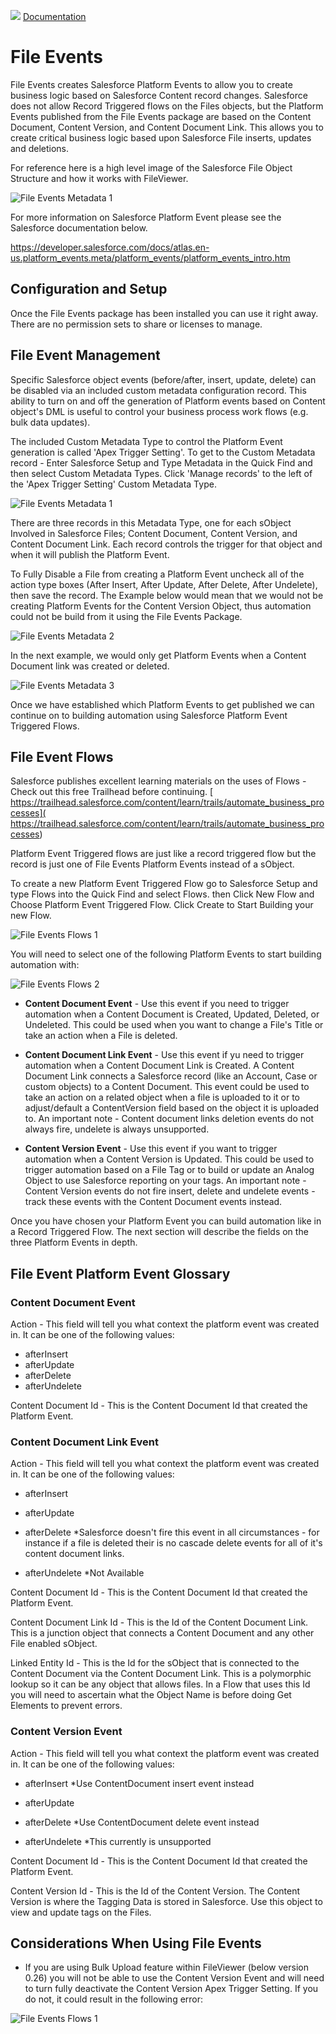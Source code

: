 ![](./quickStartImages/fileviewer.png)
[Documentation](index.md)

# File Events

File Events creates Salesforce Platform Events to allow you to create business logic based on Salesforce Content record changes. Salesforce does not allow Record Triggered flows on the Files objects, but the Platform Events published from the File Events package are based on the Content Document, Content Version, and Content Document Link. This allows you to create critical business logic based upon Salesforce File inserts, updates and deletions.


For reference here is a high level image of the Salesforce File Object Structure and how it works with FileViewer.

![File Events Metadata 1](images/fileevents-salesforce-file-structure.png)

For more information on Salesforce Platform Event please see the Salesforce documentation below.

https://developer.salesforce.com/docs/atlas.en-us.platform_events.meta/platform_events/platform_events_intro.htm

## Configuration and Setup

Once the File Events package has been installed you can use it right away. There are no permission sets to share or licenses to manage. 

## File Event Management

Specific Salesforce object events (before/after, insert, update, delete) can be disabled via an included custom metadata configuration record. This ability to turn on and off the generation of Platform events based on Content object's DML is useful to control your business process work flows (e.g. bulk data updates).


The included Custom Metadata Type to control the Platform Event generation is called 'Apex Trigger Setting'. To get to the Custom Metadata record - Enter Salesforce Setup and Type Metadata in the Quick Find and then select Custom Metadata Types. Click 'Manage records' to the left of the 'Apex Trigger Setting' Custom Metadata Type.


![File Events Metadata 1](images/fileevents-fem-metadata1.png)

There are three records in this Metadata Type, one for each sObject Involved in Salesforce Files; Content Document, Content Version, and Content Document Link. Each record controls the trigger for that object and when it will publish the Platform Event. 

To Fully Disable a File from creating a Platform Event uncheck all of the action type boxes (After Insert, After Update, After Delete, After Undelete), then save the record. The Example below would mean that we would not be creating Platform Events for the Content Version Object, thus automation could not be build from it using the File Events Package.

![File Events Metadata 2](images/fileevents-fem-metadata2.png)

In the next example, we would only get Platform Events when a Content Document link was created or deleted.

![File Events Metadata 3](images/fileevents-fem-metadata3.png)

Once we have established which Platform Events to get published we can continue on to building automation using Salesforce Platform Event Triggered Flows.


## File Event Flows

Salesforce publishes excellent learning materials on the uses of Flows - Check out this free Trailhead before continuing. [
https://trailhead.salesforce.com/content/learn/trails/automate_business_processes](
https://trailhead.salesforce.com/content/learn/trails/automate_business_processes)



Platform Event Triggered flows are just like a record triggered flow but the record is just one of File Events Platform Events instead of a sObject.


To create a new Platform Event Triggered Flow go to Salesforce Setup and type Flows into the Quick Find and select Flows. then Click New Flow and Choose Platform Event Triggered Flow.  Click Create to Start Building your new Flow.


![File Events  Flows 1](images/fileevents-fef-flows1.png)

You will need to select one of the following Platform Events to start building automation with:


![File Events  Flows 2](images/fileevents-fef-flows2.png)

- **Content Document Event** - Use this event if you need to trigger automation when a Content Document is Created, Updated, Deleted, or Undeleted. This could be used when you want to change a File's Title or take an action when a File is deleted.
- **Content Document Link Event** - Use this event if yu need to trigger automation when a Content Document Link is Created. A Content Document Link connects a Salesforce record (like an Account, Case or custom objects) to a Content Document. This event could be used to take an action on a related object when a file is uploaded to it or to adjust/default a ContentVersion field based on the object it is uploaded to.  An important note - Content document links deletion events do not always fire, undelete is always unsupported.

- **Content Version Event** - Use this event if you want to trigger automation when a Content Version is Updated. This could be used to trigger automation based on a File Tag or to build or update an Analog Object to use Salesforce reporting on your tags. An important note - Content Version events do not fire insert, delete and undelete events - track these events with the Content Document events instead.


Once you have chosen your Platform Event you can build automation like in a Record Triggered Flow. The next section will describe the fields on the three Platform Events in depth.

## File Event Platform Event Glossary

### Content Document Event

Action - This field will tell you what context the platform event was created in. It can be one of the following values:

- afterInsert
- afterUpdate 
- afterDelete
- afterUndelete

Content Document Id - This is the Content Document Id that created the Platform Event.

### Content Document Link Event

Action - This field will tell you what context the platform event was created in. It can be one of the following values:

- afterInsert
- afterUpdate 
- afterDelete *Salesforce doesn't fire this event in all circumstances - for instance if a file is deleted their is no cascade delete events for all of it's content document links.

- afterUndelete *Not Available


Content Document Id - This is the Content Document Id that created the Platform Event. 

Content Document Link Id - This is the Id of the Content Document Link. This is a junction object that connects a Content Document and any other File enabled sObject.

Linked Entity Id - This is the Id for the sObject that is connected to the Content Document via the Content Document Link. This is a polymorphic lookup so it can be any object that allows files. In a Flow that uses this Id you will need to ascertain what the Object Name is before doing Get Elements to prevent errors.

### Content Version Event

Action - This field will tell you what context the platform event was created in. It can be one of the following values:

- afterInsert *Use ContentDocument insert event instead

- afterUpdate 
- afterDelete *Use ContentDocument delete event instead

- afterUndelete *This currently is unsupported


Content Document Id - This is the Content Document Id that created the Platform Event.

Content Version Id - This is the Id of the Content Version. The Content Version is where the Tagging Data is stored in Salesforce. Use this object to view and update tags on the Files.

## Considerations When Using File Events

- If you are using Bulk Upload feature within FileViewer (below version 0.26) you will not be able to use the Content Version Event and will need to turn fully deactivate the Content Version Apex Trigger Setting. If you do not, it could result in the following error:


![File Events  Flows 1](images/fileevents-considerations1.png)